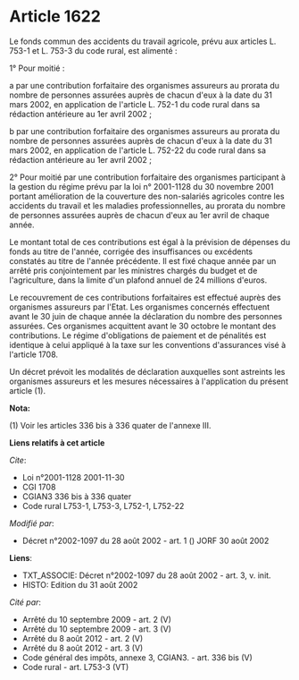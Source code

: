 # Article 1622

Le fonds commun des accidents du travail agricole, prévu aux articles L. 753-1 et L. 753-3 du code rural, est alimenté :

1° Pour moitié :

a par une contribution forfaitaire des organismes assureurs au prorata du nombre de personnes assurées auprès de chacun d'eux
à la date du 31 mars 2002, en application de l'article L. 752-1 du code rural dans sa rédaction antérieure au 1er avril
2002 ;

b par une contribution forfaitaire des organismes assureurs au prorata du nombre de personnes assurées auprès de chacun d'eux
à la date du 31 mars 2002, en application de l'article L. 752-22 du code rural dans sa rédaction antérieure au 1er avril
2002 ;

2° Pour moitié par une contribution forfaitaire des organismes participant à la gestion du régime prévu par la loi n°
2001-1128 du 30 novembre 2001 portant amélioration de la couverture des non-salariés agricoles contre les accidents du
travail et les maladies professionnelles, au prorata du nombre de personnes assurées auprès de chacun d'eux au 1er avril de
chaque année.

Le montant total de ces contributions est égal à la prévision de dépenses du fonds au titre de l'année, corrigée des
insuffisances ou excédents constatés au titre de l'année précédente. Il est fixé chaque année par un arrêté pris
conjointement par les ministres chargés du budget et de l'agriculture, dans la limite d'un plafond annuel de 24 millions
d'euros.

Le recouvrement de ces contributions forfaitaires est effectué auprès des organismes assureurs par l'Etat. Les organismes
concernés effectuent avant le 30 juin de chaque année la déclaration du nombre des personnes assurées. Ces organismes
acquittent avant le 30 octobre le montant des contributions. Le régime d'obligations de paiement et de pénalités est
identique à celui appliqué à la taxe sur les conventions d'assurances visé à l'article 1708.

Un décret prévoit les modalités de déclaration auxquelles sont astreints les organismes assureurs et les mesures nécessaires
à l'application du présent article (1).

**Nota:**

(1) Voir les articles 336 bis à 336 quater de l'annexe III.

**Liens relatifs à cet article**

_Cite_:

  - Loi n°2001-1128 2001-11-30
  - CGI 1708
  - CGIAN3 336 bis à 336 quater
  - Code rural L753-1, L753-3, L752-1, L752-22

_Modifié par_:

  - Décret n°2002-1097 du 28 août 2002 - art. 1 () JORF 30 août 2002

**Liens**:

  - TXT_ASSOCIE: Décret n°2002-1097 du 28 août 2002 - art. 3, v. init.
  - HISTO: Edition du 31 août 2002

_Cité par_:

  - Arrêté du 10 septembre 2009 - art. 2 (V)
  - Arrêté du 10 septembre 2009 - art. 3 (V)
  - Arrêté du 8 août 2012 - art. 2 (V)
  - Arrêté du 8 août 2012 - art. 3 (V)
  - Code général des impôts, annexe 3, CGIAN3. - art. 336 bis (V)
  - Code rural - art. L753-3 (VT)
